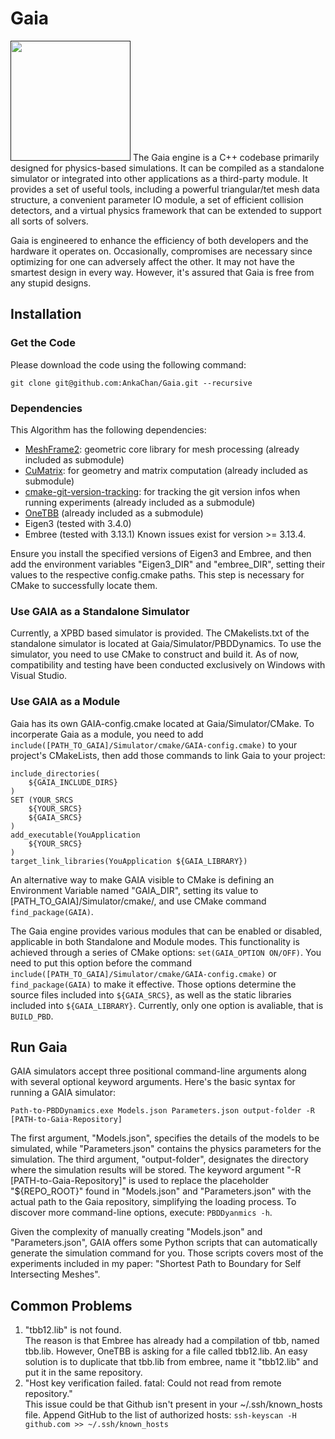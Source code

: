 # Gaia
<a href=""><img src="https://github.com/AnkaChan/Gaia/tree/main/teaser.gif" height="192px"></a>
The Gaia engine is a C++ codebase primarily designed for physics-based simulations. It can be compiled as a standalone simulator or integrated into other applications as a third-party module.
It provides a set of useful tools, including a powerful triangular/tet mesh data structure, a convenient parameter IO module, a set of efficient collision detectors, and a virtual physics framework that can be extended to support all sorts of solvers.


Gaia is engineered to enhance the efficiency of both developers and the hardware it operates on. Occasionally, compromises are necessary since optimizing for one can adversely affect the other. It may not have the smartest design in every way. However, it's assured that Gaia is free from any stupid designs.

## Installation

### Get the Code
Please download the code using  the following command:
```
git clone git@github.com:AnkaChan/Gaia.git --recursive
```

### Dependencies
This Algorithm has the following dependencies:
- [MeshFrame2](https://github.com/AnkaChan/MeshFrame2): geometric core library for mesh processing (already included as submodule)
- [CuMatrix](https://github.com/AnkaChan/CuMatrix/tree/main): for geometry and matrix computation (already included as submodule)
- [cmake-git-version-tracking](https://github.com/andrew-hardin/cmake-git-version-tracking): for tracking the git version infos when running experiments (already included as a submodule)
- [OneTBB](https://github.com/oneapi-src/oneTBB) (already included as a submodule)
- Eigen3 (tested with 3.4.0)
- Embree (tested with 3.13.1) Known issues exist for version >= 3.13.4.

Ensure you install the specified versions of Eigen3 and Embree, and then add the environment variables "Eigen3_DIR" and "embree_DIR", setting their values to the respective config.cmake paths. This step is necessary for CMake to successfully locate them.

### Use GAIA as a Standalone Simulator
Currently, a XPBD based simulator is provided. The CMakelists.txt of the standalone simulator is located at Gaia/Simulator/PBDDynamics. To use the simulator, you need to
use CMake to construct and build it. As of now, compatibility and testing have been conducted exclusively on Windows with Visual Studio.

### Use GAIA as a Module
Gaia has its own GAIA-config.cmake located at Gaia/Simulator/CMake. To incorperate Gaia as a module, you need to add ```include([PATH_TO_GAIA]/Simulator/cmake/GAIA-config.cmake)``` to your project's CMakeLists, then add those commands to link Gaia to your project:
```
include_directories(
	${GAIA_INCLUDE_DIRS}
)
SET (YOUR_SRCS 
	${YOUR_SRCS}
	${GAIA_SRCS}
)
add_executable(YouApplication 
	${YOUR_SRCS}
)
target_link_libraries(YouApplication ${GAIA_LIBRARY})
```
An alternative way to make GAIA visible to CMake is defining an Environment Variable named "GAIA_DIR", setting its value to [PATH_TO_GAIA]/Simulator/cmake/, and use CMake command ```find_package(GAIA)```.

The Gaia engine provides various modules that can be enabled or disabled, applicable in both Standalone and Module modes. This functionality is achieved through a series of CMake options:
```set(GAIA_OPTION ON/OFF)```.
You need to put this option before the command ```include([PATH_TO_GAIA]/Simulator/cmake/GAIA-config.cmake)``` or ```find_package(GAIA)``` to make it effective.
Those options determine the source files included into ```${GAIA_SRCS}```, as well as the static libraries included into ```${GAIA_LIBRARY}```.
Currently, only one option is avaliable, that is ```BUILD_PBD```.

## Run Gaia

GAIA simulators accept three positional command-line arguments along with several optional keyword arguments. Here's the basic syntax for running a GAIA simulator:
```
Path-to-PBDDynamics.exe Models.json Parameters.json output-folder -R [PATH-to-Gaia-Repository]
```

The first argument, "Models.json", specifies the details of the models to be simulated, while "Parameters.json" contains the physics parameters for the simulation. The third argument, "output-folder", designates the directory where the simulation results will be stored. The keyword argument "-R [PATH-to-Gaia-Repository]" is used to replace the placeholder "${REPO_ROOT}" found in "Models.json" and "Parameters.json" with the actual path to the Gaia repository, simplifying the loading process. To discover more command-line options, execute:
```PBDDyanmics -h```.

Given the complexity of manually creating "Models.json" and "Parameters.json", GAIA offers some Python scripts that can automatically generate the simulation command for you. Those scripts covers most of the experiments included in my paper: "Shortest Path to Boundary for Self Intersecting Meshes".

## Common Problems

1. "tbb12.lib" is not found.  
The reason is that Embree has already had a compilation of tbb, named tbb.lib. However, OneTBB is asking for a file called tbb12.lib. An easy solution is to duplicate that tbb.lib from embree, name it "tbb12.lib" and put it in the same repository.
2. "Host key verification failed. fatal: Could not read from remote repository."  
This issue could be that Github isn't present in your ~/.ssh/known_hosts file.
Append GitHub to the list of authorized hosts:
```ssh-keyscan -H github.com >> ~/.ssh/known_hosts```

